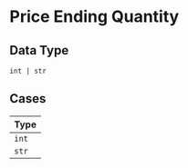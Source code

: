 
# Price Ending Quantity

## Data Type

`int | str`

## Cases

| Type |
|  --- |
| `int` |
| `str` |

